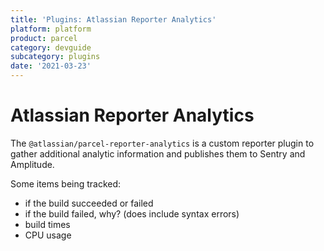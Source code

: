 ```yaml
---
title: 'Plugins: Atlassian Reporter Analytics'
platform: platform
product: parcel
category: devguide
subcategory: plugins
date: '2021-03-23'
---
```


# Atlassian Reporter Analytics

The `@atlassian/parcel-reporter-analytics` is a custom reporter plugin to gather additional analytic information and publishes them to Sentry and Amplitude.

Some items being tracked:

- if the build succeeded or failed
- if the build failed, why? (does include syntax errors)
- build times
- CPU usage
